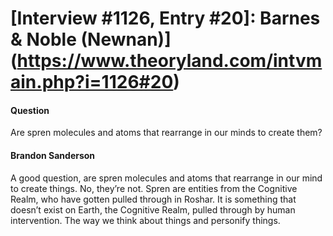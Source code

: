 # [Interview #1126, Entry #20]: Barnes & Noble (Newnan)](https://www.theoryland.com/intvmain.php?i=1126#20)

#### Question

Are spren molecules and atoms that rearrange in our minds to create them?

#### Brandon Sanderson

A good question, are spren molecules and atoms that rearrange in our mind to create things. No, they’re not. Spren are entities from the Cognitive Realm, who have gotten pulled through in Roshar. It is something that doesn’t exist on Earth, the Cognitive Realm, pulled through by human intervention. The way we think about things and personify things.

